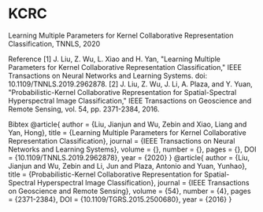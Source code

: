# KCRC
Learning Multiple Parameters for Kernel Collaborative Representation Classification, TNNLS, 2020

Reference
[1] J. Liu, Z. Wu, L. Xiao and H. Yan, "Learning Multiple Parameters for Kernel Collaborative Representation Classification," IEEE Transactions on Neural Networks and Learning Systems. doi: 10.1109/TNNLS.2019.2962878.
[2] J. Liu, Z. Wu, J. Li, A. Plaza, and Y. Yuan, "Probabilistic-Kernel Collaborative Representation for Spatial-Spectral Hyperspectral Image Classification," IEEE Transactions on Geoscience and Remote Sensing, vol. 54, pp. 2371-2384, 2016.

Bibtex
@article{
   author = {Liu, Jianjun and Wu, Zebin and Xiao, Liang and Yan, Hong},
   title = {Learning Multiple Parameters for Kernel Collaborative Representation Classification},
   journal = {IEEE Transactions on Neural Networks and Learning Systems},
   volume = {},
   number = {},
   pages = {},
   DOI = {10.1109/TNNLS.2019.2962878},
   year = {2020}
}
@article{
   author = {Liu, Jianjun and Wu, Zebin and Li, Jun and Plaza, Antonio and Yuan, Yunhao},
   title = {Probabilistic-Kernel Collaborative Representation for Spatial-Spectral Hyperspectral Image Classification},
   journal = {IEEE Transactions on Geoscience and Remote Sensing},
   volume = {54},
   number = {4},
   pages = {2371-2384},
   DOI = {10.1109/TGRS.2015.2500680},
   year = {2016}
}
